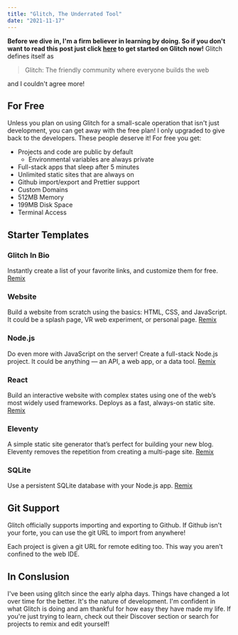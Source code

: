 ```yaml
---
title: "Glitch, The Underrated Tool"
date: "2021-11-17"
---
```

__Before we dive in, I'm a firm believer in learning by doing. So if you don't want to read this post just click [here](https://glitch.com/create-project) to get started on Glitch now!__
 Glitch defines itself as 
 > Glitch: The friendly community where everyone builds the web
 
 and I couldn't agree more!
 ## For Free
Unless you plan on using Glitch for a small-scale operation that isn't just development, you can get away with the free plan! I only upgraded to give back to the developers. These people deserve it! For free you get:
* Projects and code are public by default
    * Environmental variables are always private
* Full-stack apps that sleep after 5 minutes
* Unlimited static sites that are always on
* Github import/export and Prettier support
* Custom Domains
* 512MB Memory
* 199MB Disk Space
* Terminal Access

## Starter Templates
### Glitch In Bio
Instantly create a list of your favorite links, and customize them for free.
[Remix](https://glitch.com/edit/#!/remix/glitch-in-bio)
### Website
Build a website from scratch using the basics: HTML, CSS, and JavaScript. It could be a splash page, VR web experiment, or personal page.
[Remix](https://glitch.com/edit/#!/remix/glitch-hello-website)
### Node.js
Do even more with JavaScript on the server! Create a full-stack Node.js project. It could be anything — an API, a web app, or a data tool.
[Remix](https://glitch.com/edit/#!/remix/glitch-hello-node)
### React
Build an interactive website with complex states using one of the web’s most widely used frameworks. Deploys as a fast, always-on static site.
[Remix](https://glitch.com/edit/#!/remix/glitch-hello-react)
### Eleventy
A simple static site generator that’s perfect for building your new blog. Eleventy removes the repetition from creating a multi-page site.
[Remix](https://glitch.com/edit/#!/remix/glitch-hello-eleventy)
### SQLite
Use a persistent SQLite database with your Node.js app.
[Remix](https://glitch.com/edit/#!/remix/glitch-hello-sqlite)

## Git Support
Glitch officially supports importing and exporting to Github. If Github isn't your forte, you can use the git URL to import from anywhere!

Each project is given a git URL for remote editing too. This way you aren't confined to the web IDE.
## In Conslusion
I've been using glitch since the early alpha days. Things have changed a lot over time for the better. It's the nature of development. I'm confident in what Glitch is doing and am thankful for how easy they have made my life. If you're just trying to learn, check out their Discover section or search for projects to remix and edit yourself!